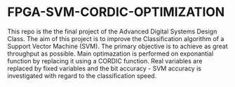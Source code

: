 # FPGA-SVM-CORDIC-OPTIMIZATION
This repo is the the final project of the Advanced Digital Systems Design Class. The aim of this project is to improve the Classification algorithm of a Support Vector Machine (SVM). The primary objective is to achieve as great throughput as possible. Main optimazation is performed on exponantial function by replacing it using a CORDIC function. Real variables are replaced by fixed variables and the bit accuracy - SVM accuracy is investigated with regard to the classification speed.
